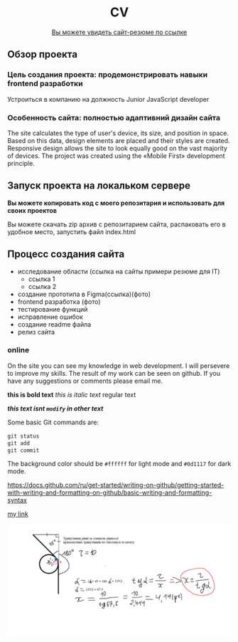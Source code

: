 <h1 align="center">СV</h1>

<div align="center"><a href="https://resum.online">Вы можете увидеть сайт-резюме по ссылке</a></div>

## Обзор проекта

### Цель создания проекта: продемонстрировать навыки frontend разработки
Устроиться в компанию на должность Junior JavaScript developer

### Особенность сайта: полностью адаптивний дизайн сайта
The site calculates the type of user's device, its size, and position in space. Based on this data, design elements are placed and their styles are created. Responsive design allows the site to look equally good on the vast majority of devices. The project was created using the «Mobile First» development principle.


## Запуск проекта на локальком сервере
**Вы можете копировать код с моего репозитария и использовать для своих проектов**

Вы можете скачать zip архив с репозитарием сайта, распаковать его в удобное место, запустить файл index.html

## Процесс создания сайта

* исследование области (ссылка на сайты примери резюме для IT)
  - ссылка 1
  - ссылка 2
* создание прототипа в Figma(ссылка)(фото)
* frontend разработка (фото)
* тестирование функций
* исправление ошибок
* создание readme файла
* релиз сайта

### online
On the site you can see my knowledge in web development.
I will persevere to improve my skills.
The result of my work can be seen on github.
If you have any suggestions or comments please email me. 

**this is bold text**
*this is italic text* 
regular text

***this text isnt `modify` in other text***


Some basic Git commands are:
```
git status  
git add
git commit
```
The background color should be `#ffffff` for light mode and `#0d1117` for dark mode.

https://docs.github.com/ru/get-started/writing-on-github/getting-started-with-writing-and-formatting-on-github/basic-writing-and-formatting-syntax

[my link](https://google.com)

![This is my image](images_Readme/circleTangentToAnObtuseAngle.png)


